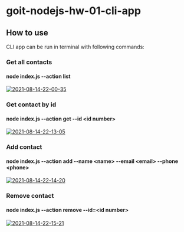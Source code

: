 # goit-nodejs-hw-01-cli-app

## How to use

CLI app can be run in terminal with following commands:

### Get all contacts

#### node index.js --action list

<a href="https://ibb.co/fDKnd6j" target="_blank"><img src="https://i.ibb.co/x1b0H28/2021-08-14-22-00-35.png" alt="2021-08-14-22-00-35" border="0"></a>

### Get contact by id

#### node index.js --action get --id \<id number>

<a href="https://ibb.co/WKnr95Z" target="_blank"><img src="https://i.ibb.co/pfB64Kt/2021-08-14-22-13-05.png" alt="2021-08-14-22-13-05" border="0"></a>

### Add contact

#### node index.js --action add --name \<name> --email \<email> --phone \<phone>

<a href="https://ibb.co/vHyCybZ" target="_blank"><img src="https://i.ibb.co/HKwfkDN/2021-08-14-22-14-20.png" alt="2021-08-14-22-14-20" border="0"></a>

### Remove contact

#### node index.js --action remove --id=\<id number>

<a href="https://ibb.co/7CStq3k" target="_blank"><img src="https://i.ibb.co/ScW0GzT/2021-08-14-22-15-21.png" alt="2021-08-14-22-15-21" border="0"></a>
